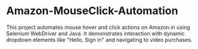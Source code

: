 # Amazon-MouseClick-Automation
This project automates mouse hover and click actions on Amazon.in using Selenium WebDriver and Java. It demonstrates interaction with dynamic dropdown elements like "Hello, Sign in" and navigating to video purchases.
